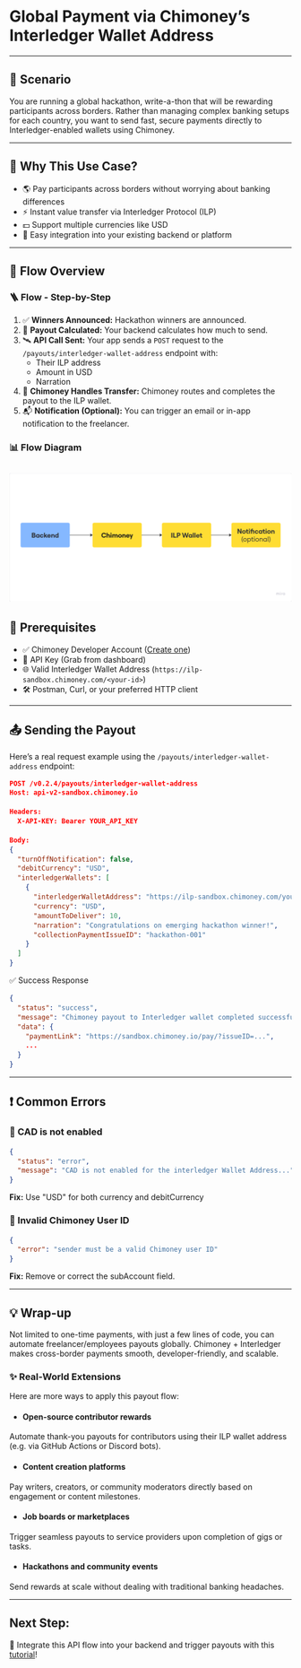 # Global Payment via Chimoney’s Interledger Wallet Address
---

## 📘 Scenario

You are running a global hackathon, write-a-thon that will be rewarding participants across borders. Rather than managing complex banking setups for each country, you want to send fast, secure payments directly to Interledger-enabled wallets using Chimoney.

---

## 🚀 Why This Use Case?

- 🌎 Pay participants across borders without worrying about banking differences
- ⚡ Instant value transfer via Interledger Protocol (ILP)
- 💵 Support multiple currencies like USD
- 📱 Easy integration into your existing backend or platform

---

## 🔄 Flow Overview

### 🪜 Flow - Step-by-Step

1. ✅ **Winners Announced:** Hackathon winners are announced.
2. 🧮 **Payout Calculated:** Your backend calculates how much to send.
3. 🛰 **API Call Sent:** Your app sends a `POST` request to the `/payouts/interledger-wallet-address` endpoint with:
   - Their ILP address
   - Amount in USD
   - Narration
4. 💸 **Chimoney Handles Transfer:** Chimoney routes and completes the payout to the ILP wallet.
5. 📬 **Notification (Optional):** You can trigger an email or in-app notification to the freelancer.

### 📊 Flow Diagram

![ILP Payout Flow](./images//flow-diagram.png)
---

## 🧰 Prerequisites

- ✅ Chimoney Developer Account ([Create one](https://sandbox.chimoney.io/))
- 🔑 API Key (Grab from dashboard)
- 🌐 Valid Interledger Wallet Address (`https://ilp-sandbox.chimoney.com/<your-id>`)
- 🛠 Postman, Curl, or your preferred HTTP client

---

## 📤 Sending the Payout

Here’s a real request example using the `/payouts/interledger-wallet-address` endpoint:

```json
POST /v0.2.4/payouts/interledger-wallet-address
Host: api-v2-sandbox.chimoney.io

Headers:
  X-API-KEY: Bearer YOUR_API_KEY

Body:
{
  "turnOffNotification": false,
  "debitCurrency": "USD",
  "interledgerWallets": [
    {
      "interledgerWalletAddress": "https://ilp-sandbox.chimoney.com/your-id",
      "currency": "USD",
      "amountToDeliver": 10,
      "narration": "Congratulations on emerging hackathon winner!",
      "collectionPaymentIssueID": "hackathon-001"
    }
  ]
}
```

✅ Success Response

```json
{
  "status": "success",
  "message": "Chimoney payout to Interledger wallet completed successfully",
  "data": {
    "paymentLink": "https://sandbox.chimoney.io/pay/?issueID=...",
    ...
  }
}
```

---

## ❗ Common Errors

### 🛑 CAD is not enabled

```json
{
  "status": "error",
  "message": "CAD is not enabled for the interledger Wallet Address..."
}
```

**Fix:** Use "USD" for both currency and debitCurrency

### 🛑 Invalid Chimoney User ID
```json
{
  "error": "sender must be a valid Chimoney user ID"
}
```
**Fix:** Remove or correct the subAccount field.

---

## 💡 Wrap-up
Not limited to one-time payments, with just a few lines of code, you can automate freelancer/employees payouts globally. Chimoney + Interledger makes cross-border payments smooth, developer-friendly, and scalable.

### ✨ Real-World Extensions
Here are more ways to apply this payout flow:

- #### Open-source contributor rewards
Automate thank-you payouts for contributors using their ILP wallet address (e.g. via GitHub Actions or Discord bots).

- #### Content creation platforms
Pay writers, creators, or community moderators directly based on engagement or content milestones.

- #### Job boards or marketplaces
Trigger seamless payouts to service providers upon completion of gigs or tasks.

- #### Hackathons and community events
Send rewards at scale without dealing with traditional banking headaches.

---

## Next Step:
🎯 Integrate this API flow into your backend and trigger payouts with this [tutorial](./tutorial.md)!